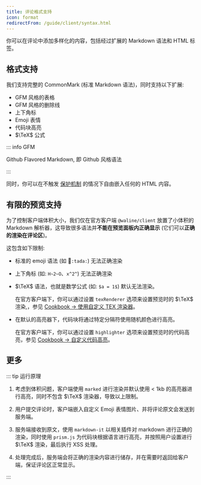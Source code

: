 ```yaml
---
title: 评论格式支持
icon: format
redirectFrom: /guide/client/syntax.html
---
```


你可以在评论中添加多样化的内容，包括经过扩展的 Markdown 语法和 HTML 标签。

<!-- more -->

## 格式支持

我们支持完整的 CommonMark (标准 Markdown 语法)，同时支持以下扩展:

- GFM 风格的表格
- GFM 风格的删除线
- 上下角标
- Emoji 表情
- 代码块高亮
- $\TeX$ 公式

::: info GFM

Github Flavored Markdown, 即 Github 风格语法

:::

同时，你可以在不触发 [保护机制](./safety.md#评论安全) 的情况下自由嵌入任何的 HTML 内容。

## 有限的预览支持

为了控制客户端体积大小，我们仅在官方客户端 `@waline/client` 放置了小体积的 Markdown 解析器，这导致很多语法并**不能在预览面板内正确显示** (它们可以**正确的渲染在评论区**)。

这包含如下限制:

- 标准的 emoji 语法 (如 :tada:`:tada:`) 无法正确渲染

- 上下角标 (如: `H~2~O`、`x^2^`) 无法正确渲染

- $\TeX$ 语法，也就是数学公式 (如: `$a = 1$`) 默认无法渲染。

  在官方客户端下，你可以通过设置 `texRenderer` 选项来设置预览时的 $\TeX$ 渲染,，参见 [Cookbook → 使用自定义 TEX 渲染器](../../cookbook/customize/tex-renderer.md)。

- 在默认的高亮器下，代码块将通过特定分隔符使用随机颜色进行高亮。

  在官方客户端下，你可以通过设置 `highlighter` 选项来设置预览时的代码高亮，参见 [Cookbook → 自定义代码高亮](../../cookbook/customize/highlighter.md)。

## 更多

::: tip 运行原理

1. 考虑到体积问题，客户端使用 `marked` 进行渲染并默认使用 < 1kb 的高亮器进行高亮，同时不包含 $\TeX$ 渲染器，导致以上限制。

1. 用户提交评论时，客户端嵌入自定义 Emoji 表情图片、并将评论原文会发送到服务端。

1. 服务端接收到原文，使用 `markdown-it` 以相关插件对 markdown 进行正确的渲染，同时使用 `prism.js` 为代码块根据语言进行高亮，并按照用户设置进行 $\TeX$ 渲染，最后执行 XSS 处理。

1. 处理完成后，服务端会将正确的渲染内容进行储存，并在需要时返回给客户端，保证评论区正常显示。

:::
